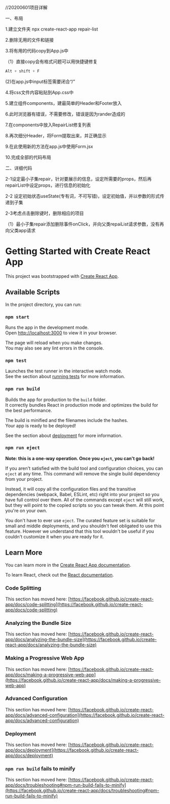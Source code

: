 //20200601项目详解

一、布局

1.建立文件夹 npx create-react-app repair-list

2.删除无用的文件和链接

3.将有用的代码copy到App.js中

（1）直接copy会有格式问题可以用快捷键修复
```java
Alt + shift + F
```
(2)在app.js中input标签需要闭合“/”

4.将css文件内容粘贴到App.css中

5.建立组件components，建最简单的Header和Footer放入

6.此时浏览器有错误，不需要修改，错误是因为rander造成的

7.在components中放入RepairList修复列表

8.再次细分Header，将Form提取出来，并正确显示

9.在此使用新的方法在app.js中使用Form.jsx

10.完成全部的代码布局

二、详细代码

2-1设定最小子集repair，针对要展示的信息，设定所需要的props，然后再repairList中设定props，进行信息的初始化

2-2 设定初始状态useState(专有词，不可写错)，设定初始值，并以参数的形式传递到子集

2-3考虑点击删除键时，删除相应的项目

（1）最小子集repair添加删除事件onClick，并向父类repaiList请求参数，没有再向父类app请求

# Getting Started with Create React App

This project was bootstrapped with [Create React App](https://github.com/facebook/create-react-app).

## Available Scripts

In the project directory, you can run:

### `npm start`

Runs the app in the development mode.\
Open [http://localhost:3000](http://localhost:3000) to view it in your browser.

The page will reload when you make changes.\
You may also see any lint errors in the console.

### `npm test`

Launches the test runner in the interactive watch mode.\
See the section about [running tests](https://facebook.github.io/create-react-app/docs/running-tests) for more information.

### `npm run build`

Builds the app for production to the `build` folder.\
It correctly bundles React in production mode and optimizes the build for the best performance.

The build is minified and the filenames include the hashes.\
Your app is ready to be deployed!

See the section about [deployment](https://facebook.github.io/create-react-app/docs/deployment) for more information.

### `npm run eject`

**Note: this is a one-way operation. Once you `eject`, you can't go back!**

If you aren't satisfied with the build tool and configuration choices, you can `eject` at any time. This command will remove the single build dependency from your project.

Instead, it will copy all the configuration files and the transitive dependencies (webpack, Babel, ESLint, etc) right into your project so you have full control over them. All of the commands except `eject` will still work, but they will point to the copied scripts so you can tweak them. At this point you're on your own.

You don't have to ever use `eject`. The curated feature set is suitable for small and middle deployments, and you shouldn't feel obligated to use this feature. However we understand that this tool wouldn't be useful if you couldn't customize it when you are ready for it.

## Learn More

You can learn more in the [Create React App documentation](https://facebook.github.io/create-react-app/docs/getting-started).

To learn React, check out the [React documentation](https://reactjs.org/).

### Code Splitting

This section has moved here: [https://facebook.github.io/create-react-app/docs/code-splitting](https://facebook.github.io/create-react-app/docs/code-splitting)

### Analyzing the Bundle Size

This section has moved here: [https://facebook.github.io/create-react-app/docs/analyzing-the-bundle-size](https://facebook.github.io/create-react-app/docs/analyzing-the-bundle-size)

### Making a Progressive Web App

This section has moved here: [https://facebook.github.io/create-react-app/docs/making-a-progressive-web-app](https://facebook.github.io/create-react-app/docs/making-a-progressive-web-app)

### Advanced Configuration

This section has moved here: [https://facebook.github.io/create-react-app/docs/advanced-configuration](https://facebook.github.io/create-react-app/docs/advanced-configuration)

### Deployment

This section has moved here: [https://facebook.github.io/create-react-app/docs/deployment](https://facebook.github.io/create-react-app/docs/deployment)

### `npm run build` fails to minify

This section has moved here: [https://facebook.github.io/create-react-app/docs/troubleshooting#npm-run-build-fails-to-minify](https://facebook.github.io/create-react-app/docs/troubleshooting#npm-run-build-fails-to-minify)
